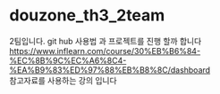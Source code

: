 # douzone_th3_2team
2팀입니다.
git hub 사용법 과 프로젝트를 진행 할까 합니다<br>
https://www.inflearn.com/course/30%EB%B6%84-%EC%8B%9C%EC%A6%8C4-%EA%B9%83%ED%97%88%EB%B8%8C/dashboard  <br>
참고자료를 사용하는 강의 입니다<br>
